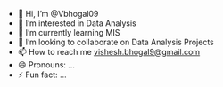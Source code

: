 - 👋 Hi, I’m @Vbhogal09
- 👀 I’m interested in Data Analysis
- 🌱 I’m currently learning MIS
- 💞️ I’m looking to collaborate on Data Analysis Projects
- 📫 How to reach me vishesh.bhogal9@gmail.com
- 😄 Pronouns: ...
- ⚡ Fun fact: ...

<!---
Vbhogal09/Vbhogal09 is a ✨ special ✨ repository because its `README.md` (this file) appears on your GitHub profile.
You can click the Preview link to take a look at your changes.
--->
